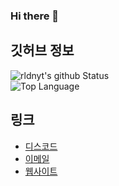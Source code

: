 ### Hi there 🎉

## 깃허브 정보
![rldnyt's github Status](https://github-readme-stats.vercel.app/api?username=namnyang&show_icons=true&count_private=true&theme=react)<br>
![Top Language](https://github-readme-stats.vercel.app/api/top-langs/?username=namnyang&langs_count=100&theme=react)

## 링크
+ [디스코드]()
+ [이메일](mailto:)
+ [웹사이트]()
